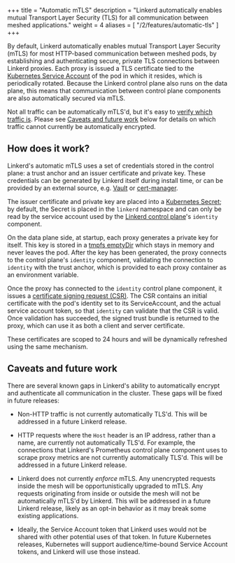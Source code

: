 +++
title = "Automatic mTLS"
description = "Linkerd automatically enables mutual Transport Layer Security (TLS) for all communication between meshed applications."
weight = 4
aliases = [
  "/2/features/automatic-tls"
]
+++

By default, Linkerd automatically enables mutual Transport Layer Security
(mTLS) for most HTTP-based communication between meshed pods, by establishing
and authenticating secure, private TLS connections between Linkerd proxies.
Each proxy is issued a TLS certificate tied to the [Kubernetes Service
Account](https://kubernetes.io/docs/tasks/configure-pod-container/configure-service-account/)
of the pod in which it resides, which is periodically rotated. Because the
Linkerd control plane also runs on the data plane, this means that
communication between control plane components are also automatically secured
via mTLS.

Not all traffic can be automatically mTLS'd, but it's easy to [verify which
traffic is](/2/tasks/securing-your-service/). Please see [Caveats and future
work](#caveats-and-future-work) below for details on which traffic cannot
currently be automatically encrypted.

## How does it work?

Linkerd's automatic mTLS uses a set of credentials stored in the control
plane: a trust anchor and an issuer certificate and private key. These
credentials can be generated by Linkerd itself during install time, or can be
provided by an external source, e.g. [Vault](https://vaultproject.io) or
[cert-manager](https://github.com/jetstack/cert-manager).

The issuer certificate and private key are placed into a [Kubernetes
Secret](https://kubernetes.io/docs/concepts/configuration/secret/); by default,
the Secret is placed in the `linkerd` namespace and can only be read by the
service account used by the [Linkerd control
plane](/2/reference/architecture/)'s `identity` component.

On the data plane side, at startup, each proxy generates a private key for
itself. This key is stored in a [tmpfs
emptyDir](https://kubernetes.io/docs/concepts/storage/volumes/#emptydir) which
stays in memory and never leaves the pod. After the key has been generated, the
proxy connects to the control plane's `identity` component, validating the
connection to `identity` with the trust anchor, which is provided to each proxy
container as an environment variable.

Once the proxy has connected to the `identity` control plane component, it
issues a [certificate signing request
(CSR)](https://en.wikipedia.org/wiki/Certificate_signing_request). The CSR
contains an initial certificate with the pod's identity set to its
ServiceAccount, and the actual service account token, so that `identity` can
validate that the CSR is valid. Once validation has succeeded, the signed trust
bundle is returned to the proxy, which can use it as both a client and server certificate.

These certificates are scoped to 24 hours and will be dynamically refreshed
using the same mechanism.

## Caveats and future work

There are several known gaps in Linkerd's ability to automatically encrypt and
authenticate all communication in the cluster. These gaps will be fixed in
future releases:

* Non-HTTP traffic is not currently automatically TLS'd. This will be
  addressed in a future Linkerd release.

* HTTP requests where the `Host` header is an IP address, rather than a name,
  are currently not automatically TLS'd. For example, the connections that
  Linkerd's Prometheus control plane component uses to scrape proxy metrics are
  not currently automatically TLS'd. This will be addressed in a future Linkerd
  release.

* Linkerd does not currently *enforce* mTLS. Any unencrypted requests inside
  the mesh will be opportunistically upgraded to mTLS. Any requests originating
  from inside or outside the mesh will not be automatically mTLS'd by Linkerd.
  This will be addressed in a future Linkerd release, likely as an opt-in
  behavior as it may break some existing applications.

* Ideally, the Service Account token that Linkerd uses would not be shared with
  other potential uses of that token. In future Kubernetes releases, Kubernetes
  will support audience/time-bound Service Account tokens, and Linkerd will use
  those instead.
